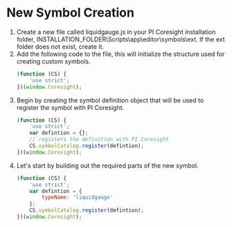 # New Symbol Creation

1. Create a new file called liquidgauge.js in your PI Coresight installation folder, INSTALLATION_FOLDER\Scripts\app\editor\symbols\ext. If the ext folder does not exist, create it.  
1. Add the following code to the file, this will initialize the structure used for creating custom symbols.
    ```javascript
    (function (CS) {
        'use strict';
    })(window.Coresight);
    ```
1. Begin by creating the symbol definition object that will be used to register the symbol with PI Coresight.
    ```javascript
    (function (CS) {
        'use strict';
        var defintion = {};
        // registers the definition with PI Coresight
        CS.symbolCatalog.register(defintion);
    })(window.Coresight);
    ```
1. Let's start by building out the required parts of the new symbol.
    ```javascript
    (function (CS) {
        'use strict';
        var defintion = {
            typeName: 'liquidgauge'
        };
        CS.symbolCatalog.register(defintion);
    })(window.Coresight);
    ```
